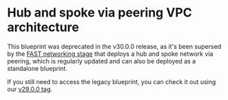 # Hub and spoke via peering VPC architecture

This blueprint was deprecated in the v30.0.0 release, as it's been supersed by the [FAST networking stage](../../../fast/stages/2-networking-a-peering/) that deploys a hub and spoke network via peering, which is regularly updated and can also be deployed as a standalone blueprint.

If you still need to access the legacy blueprint, you can check it out using our [v29.0.0 tag](https://github.com/GoogleCloudPlatform/cloud-foundation-fabric/tree/v29.0.0/blueprints/networking/hub-and-spoke-peering).
